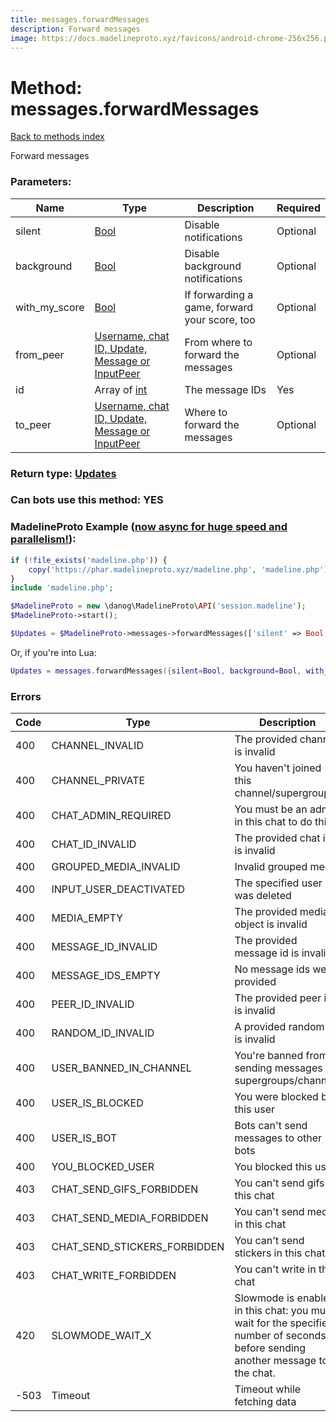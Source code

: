 ```yaml
---
title: messages.forwardMessages
description: Forward messages
image: https://docs.madelineproto.xyz/favicons/android-chrome-256x256.png
---
```

# Method: messages.forwardMessages  
[Back to methods index](index.md)


Forward messages

### Parameters:

| Name     |    Type       | Description | Required |
|----------|---------------|-------------|----------|
|silent|[Bool](../types/Bool.md) | Disable notifications | Optional|
|background|[Bool](../types/Bool.md) | Disable background notifications | Optional|
|with\_my\_score|[Bool](../types/Bool.md) | If forwarding a game, forward your score, too | Optional|
|from\_peer|[Username, chat ID, Update, Message or InputPeer](../types/InputPeer.md) | From where to forward the messages | Optional|
|id|Array of [int](../types/int.md) | The message IDs | Yes|
|to\_peer|[Username, chat ID, Update, Message or InputPeer](../types/InputPeer.md) | Where to forward the messages | Optional|


### Return type: [Updates](../types/Updates.md)

### Can bots use this method: **YES**


### MadelineProto Example ([now async for huge speed and parallelism!](https://docs.madelineproto.xyz/docs/ASYNC.html)):


```php
if (!file_exists('madeline.php')) {
    copy('https://phar.madelineproto.xyz/madeline.php', 'madeline.php');
}
include 'madeline.php';

$MadelineProto = new \danog\MadelineProto\API('session.madeline');
$MadelineProto->start();

$Updates = $MadelineProto->messages->forwardMessages(['silent' => Bool, 'background' => Bool, 'with_my_score' => Bool, 'from_peer' => InputPeer, 'id' => [int, int], 'to_peer' => InputPeer, ]);
```

Or, if you're into Lua:

```lua
Updates = messages.forwardMessages({silent=Bool, background=Bool, with_my_score=Bool, from_peer=InputPeer, id={int}, to_peer=InputPeer, })
```

### Errors

| Code | Type     | Description   |
|------|----------|---------------|
|400|CHANNEL_INVALID|The provided channel is invalid|
|400|CHANNEL_PRIVATE|You haven't joined this channel/supergroup|
|400|CHAT_ADMIN_REQUIRED|You must be an admin in this chat to do this|
|400|CHAT_ID_INVALID|The provided chat id is invalid|
|400|GROUPED_MEDIA_INVALID|Invalid grouped media|
|400|INPUT_USER_DEACTIVATED|The specified user was deleted|
|400|MEDIA_EMPTY|The provided media object is invalid|
|400|MESSAGE_ID_INVALID|The provided message id is invalid|
|400|MESSAGE_IDS_EMPTY|No message ids were provided|
|400|PEER_ID_INVALID|The provided peer id is invalid|
|400|RANDOM_ID_INVALID|A provided random ID is invalid|
|400|USER_BANNED_IN_CHANNEL|You're banned from sending messages in supergroups/channels|
|400|USER_IS_BLOCKED|You were blocked by this user|
|400|USER_IS_BOT|Bots can't send messages to other bots|
|400|YOU_BLOCKED_USER|You blocked this user|
|403|CHAT_SEND_GIFS_FORBIDDEN|You can't send gifs in this chat|
|403|CHAT_SEND_MEDIA_FORBIDDEN|You can't send media in this chat|
|403|CHAT_SEND_STICKERS_FORBIDDEN|You can't send stickers in this chat.|
|403|CHAT_WRITE_FORBIDDEN|You can't write in this chat|
|420|SLOWMODE_WAIT_X|Slowmode is enabled in this chat: you must wait for the specified number of seconds before sending another message to the chat.|
|-503|Timeout|Timeout while fetching data|


